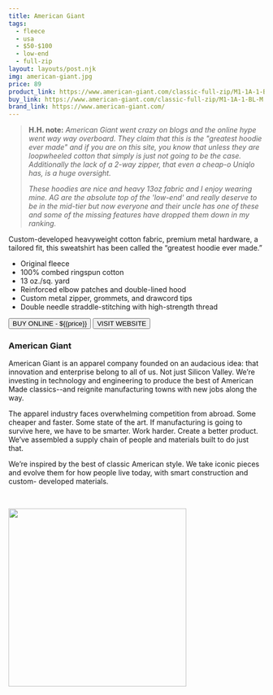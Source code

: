```yaml
---
title: American Giant
tags:
  - fleece
  - usa
  - $50-$100
  - low-end 
  - full-zip
layout: layouts/post.njk
img: american-giant.jpg
price: 89
product_link: https://www.american-giant.com/classic-full-zip/M1-1A-1-BL-M.html
buy_link: https://www.american-giant.com/classic-full-zip/M1-1A-1-BL-M.html
brand_link: https://www.american-giant.com/
---
```

<div class="col col-sm-8">

<p>
<blockquote>
<strong>H.H. note:</strong><i> American Giant went crazy on blogs and the online hype went way way overboard. They claim that this is the "greatest hoodie ever made" and if you are on this site, you know that unless they are loopwheeled cotton that simply is just not going to be the case. Additionally the lack of a 2-way zipper, that even a cheap-o Uniqlo has, is a huge oversight.

These hoodies are nice and heavy 13oz fabric and I enjoy wearing mine. AG are the absolute top of the 'low-end' and really deserve to be in the mid-tier but now everyone and their uncle has one of these and some of the missing features have dropped them down in my ranking.</i>
</blockquote>
</p>

<p>
Custom-developed heavyweight cotton fabric, premium metal hardware, a tailored fit, this sweatshirt has been called the “greatest hoodie ever made.”

* Original fleece
* 100% combed ringspun cotton
* 13 oz./sq. yard
* Reinforced elbow patches and double-lined hood
* Custom metal zipper, grommets, and drawcord tips
* Double needle straddle-stitching with high-strength thread

</p>
<p>
    <a href='{{buy_link}}'><button class="button-primary-outlined button-round">BUY ONLINE - ${{price}}</button></a>
    <a href='{{brand_link}}'><button class="button-primary-outlined button-round">VISIT WEBSITE</button></a>
</p>

### American Giant
<p>American Giant is an apparel company founded
on an audacious idea: that innovation and
enterprise belong to all of us. Not just Silicon
Valley. We’re investing in technology and
engineering to produce the best of American
Made classics--and reignite manufacturing towns
with new jobs along the way.

The apparel industry faces overwhelming competition from abroad.
Some cheaper and faster. Some state of the art. If manufacturing is
going to survive here, we have to be smarter. Work harder. Create a
better product. We’ve assembled a supply chain of people and
materials built to do just that.

We’re inspired by the best of classic American style.
We take iconic pieces and evolve them for how people
live today, with smart construction and custom-
developed materials.

 ﻿</p>

</div>

<div class="col col-sm-4 float-right">
        <img src='/img/{{img}}' height='350' class="float-left">
</div>